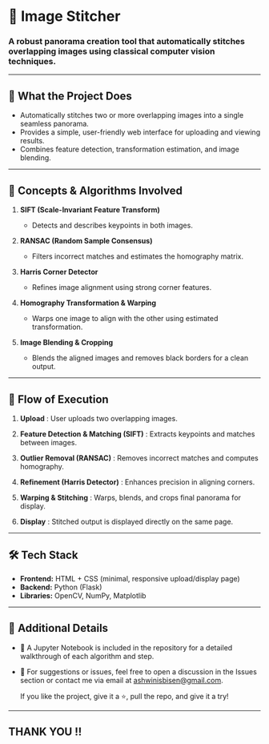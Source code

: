 
# 🧵 Image Stitcher

### A robust panorama creation tool that automatically stitches overlapping images using classical computer vision techniques.

---

## 📌 What the Project Does

- Automatically stitches two or more overlapping images into a single seamless panorama.
- Provides a simple, user-friendly web interface for uploading and viewing results.
- Combines feature detection, transformation estimation, and image blending.

---

## 🧠 Concepts & Algorithms Involved

1. **SIFT (Scale-Invariant Feature Transform)**  
   - Detects and describes keypoints in both images.

2. **RANSAC (Random Sample Consensus)**  
   - Filters incorrect matches and estimates the homography matrix.

3. **Harris Corner Detector**  
   - Refines image alignment using strong corner features.

4. **Homography Transformation & Warping**  
   - Warps one image to align with the other using estimated transformation.

5. **Image Blending & Cropping**  
   - Blends the aligned images and removes black borders for a clean output.

---

## 🔁 Flow of Execution

1. **Upload**  : User uploads two overlapping images.

2. **Feature Detection & Matching (SIFT)** : Extracts keypoints and matches between images.

3. **Outlier Removal (RANSAC)** : Removes incorrect matches and computes homography.

4. **Refinement (Harris Detector)** : Enhances precision in aligning corners.

5. **Warping & Stitching** : Warps, blends, and crops final panorama for display.

6. **Display** : Stitched output is displayed directly on the same page.

---

## 🛠 Tech Stack

- **Frontend:** HTML + CSS (minimal, responsive upload/display page)
- **Backend:** Python (Flask)
- **Libraries:** OpenCV, NumPy, Matplotlib

---

## 📁 Additional Details

- 📓 A Jupyter Notebook is included in the repository for a detailed walkthrough of each algorithm and step.
- 🔗 For suggestions or issues, feel free to open a discussion in the Issues section or contact me via email at ashwinisbisen@gmail.com.

     If you like the project, give it a ⭐️, pull the repo, and give it a try!

---

## THANK YOU !!
